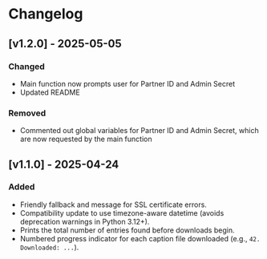 # Changelog

## [v1.2.0] - 2025-05-05
### Changed
- Main function now prompts user for Partner ID and Admin Secret
- Updated README
### Removed
- Commented out global variables for Partner ID and Admin Secret, which are now requested by the main function

## [v1.1.0] - 2025-04-24
### Added
- Friendly fallback and message for SSL certificate errors.
- Compatibility update to use timezone-aware datetime (avoids deprecation warnings in Python 3.12+).
- Prints the total number of entries found before downloads begin.
- Numbered progress indicator for each caption file downloaded (e.g., `42. Downloaded: ...`).
